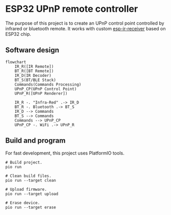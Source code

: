 # ESP32 UPnP remote controller

The purpose of this project is to create an UPnP control point controlled by
infrared or bluetooth remote. It works with custom
[esp-ir-receiver](https://github.com/valletw/esp-ir-receiver) based on ESP32 chip.

## Software design

```mermaid
flowchart
    IR_R([IR Remote])
    BT_R([BT Remote])
    IR_D(IR Decoder)
    BT_S(BT/BLE Stack)
    Commands(Commands Processing)
    UPnP_CP(UPnP Control Point)
    UPnP_R([UPnP Renderer])

    IR_R -. "Infra-Red" .-> IR_D
    BT_R -. Bluetooth .-> BT_S
    IR_D --> Commands
    BT_S --> Commands
    Commands --> UPnP_CP
    UPnP_CP -. WiFi .-> UPnP_R
```

## Build and program

For fast development, this project uses PlatformIO tools.

```shell
# Build project.
pio run

# Clean build files.
pio run --target clean

# Upload firmware.
pio run --target upload

# Erase device.
pio run --target erase
```
